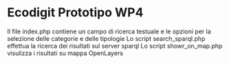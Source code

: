 # Ecodigit Prototipo WP4

Il file index.php contiene un campo di ricerca testuale e le opzioni per la selezione delle categorie e delle tipologie
Lo script search_sparql.php effettua la ricerca dei risultati sul server sparql 
Lo script showr_on_map.php visulizza i risultati su mappa OpenLayers
